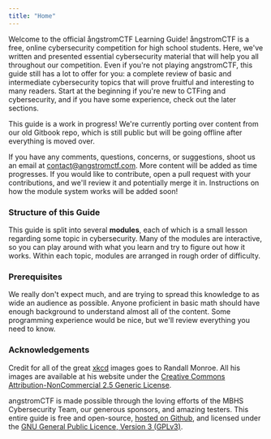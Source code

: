 ```yaml
---
title: "Home"
---
```


Welcome to the official &aring;ngstromCTF Learning Guide! &aring;ngstromCTF is a free, online cybersecurity competition for high school students. Here, we've written and presented essential cybersecurity material that will help you all throughout our competition. Even if you're not playing angstromCTF, this guide still has a lot to offer for you: a complete review of basic and intermediate cybersecurity topics that will prove fruitful and interesting to many readers. Start at the beginning if you're new to CTFing and cybersecurity, and if you have some experience, check out the later sections.

This guide is a work in progress! We're currently porting over content from our old Gitbook repo, which is still public but will be going offline after everything is moved over.

If you have any comments, questions, concerns, or suggestions, shoot us an email at <a href="mailto:contact@angstromctf.com">contact@angstromctf.com</a>. More content will be added as time progresses. If you would like to contribute, open a pull request with your contributions, and we'll review it and potentially merge it in. Instructions on how the module system works will be added soon!

### Structure of this Guide

This guide is split into several **modules**, each of which is a small lesson regarding some topic in cybersecurity. Many of the modules are interactive, so you can play around with what you learn and try to figure out how it works. Within each topic, modules are arranged in rough order of difficulty.

### Prerequisites

We really don't expect much, and are trying to spread this knowledge to as wide an audience as possible. Anyone proficient in basic math should have enough background to understand almost all of the content. Some programming experience would be nice, but we'll review everything you need to know.

### Acknowledgements

Credit for all of the great <a href="http://xkcd.org" target="_blank">xkcd</a> images goes to Randall Monroe. All his images are available at his website under the <a href="http://creativecommons.org/licenses/by-nc/2.5/" target="_blank">Creative Commons Attribution-NonCommercial 2.5 Generic License</a>.

angstromCTF is made possible through the loving efforts of the MBHS Cybersecurity Team, our generous sponsors, and amazing testers. This entire guide is free and open-source, <a href="https://github.com/angstromctf/learn">hosted on Github</a>, and licensed under the <a href="https://www.gnu.org/licenses/gpl-3.0.en.html">GNU General Public Licence, Version 3 (GPLv3)</a>.

